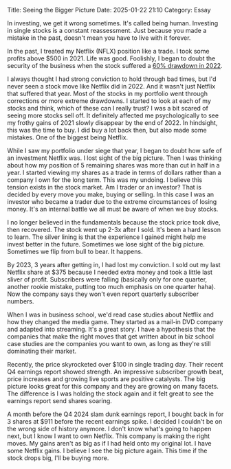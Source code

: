 Title: Seeing the Bigger Picture 
Date: 2025-01-22 21:10
Category: Essay

In investing, we get it wrong sometimes. It's called being human. Investing in single stocks is a constant reassessment. Just because you made a mistake in the past, doesn't mean you have to live with it forever.

In the past, I treated my Netflix (NFLX) position like a trade. I took some profits above $500 in 2021. Life was good. Foolishly, I began to doubt the security of the business when the stock suffered a [60% drawdown in 2022](https://www.fool.com/investing/2022/10/14/why-netflix-is-down-60-this-year/).

I always thought I had strong conviction to hold through bad times, but I'd never seen a stock move like Netflix did in 2022. And it wasn't just Netflix that suffered that year. Most of the stocks in my portfolio went through corrections or more extreme drawdowns. I started to look at each of my stocks and think, which of these can I really trust? I was a bit scared of seeing more stocks sell off. It definitely affected me psychologically to see my frothy gains of 2021 slowly disappear by the end of 2022. In hindsight, this was the time to buy. I did buy a lot back then, but also made some mistakes. One of the biggest being Netflix.

While I saw my portfolio under siege that year, I began to doubt how safe of an investment Netflix was. I lost sight of the big picture. Then I was thinking about how my position of 5 remaining shares was more than cut in half in a year. I started viewing my shares as a trade in terms of dollars rather than a company I own for the long term. This was my undoing. I believe this tension exists in the stock market. Am I trader or an investor? That is decided by every move you make, buying or selling. In this case I was an investor who became a trader due to the extreme circumstances of losing money. It's an internal battle we all must be aware of when we buy stocks.

I no longer believed in the fundamentals because the stock price took dive, then recovered. The stock went up 2-3x after I sold. It's been a hard lesson to learn. The silver lining is that the experience I gained might help me invest better in the future. Sometimes we lose sight of the big picture. Sometimes we flip from bull to bear. It happens.

By 2023, 3 years after getting in, I had lost my conviction. I sold out my last Netflix share at $375 because I needed extra money and took a little last sliver of profit. Subscribers were falling (basically only for one quarter, another rookie mistake, putting too much emphasis on one quarter haha). Now the company says they won't even report quarterly subscriber numbers. 

When I was in business school, we'd read case studies about Netflix and how they changed the media game. They started as a mail-in DVD company and adapted into streaming. It's a great story. I have a hypothesis that the companies that make the right moves that get written about in biz school case studies are the companies you want to own, as long as they're still dominating their market.

Recently, the price skyrocketed over $100 in single trading day. Their recent Q4 earnings report showed strength. An impressive subscriber growth beat, price increases and growing live sports are positive catalysts. The big picture looks great for this company and they are growing on many facets. The difference is I was holding the stock again and it felt great to see the earnings report send shares soaring.

A month before the Q4 2024 slam dunk earnings report, I bought back in for 3 shares at $911 before the recent earnings spike. I decided I couldn't be on the wrong side of history anymore. I don't know what's going to happen next, but I know I want to own Netflix. This company is making the right moves. My gains aren't as big as if I had held onto my original lot. I have some Netflix gains. I believe I see the big picture again. This time if the stock drops big, I'll be buying more.
